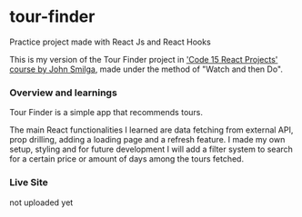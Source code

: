 # tour-finder
Practice project made with React Js and React Hooks

This is my version of the Tour Finder project in ['Code 15 React Projects' course by John Smilga](https://youtu.be/a_7Z7C_JCyo), made under the method of "Watch and then Do". 

### Overview and learnings
Tour Finder is a simple app that recommends tours.

The main React functionalities I learned are data fetching from external API, prop drilling, adding a loading page and a refresh feature.
I made my own setup, styling and for future development I will add a filter system to search for a certain price or amount of days among the tours fetched.

### Live Site
not uploaded yet



